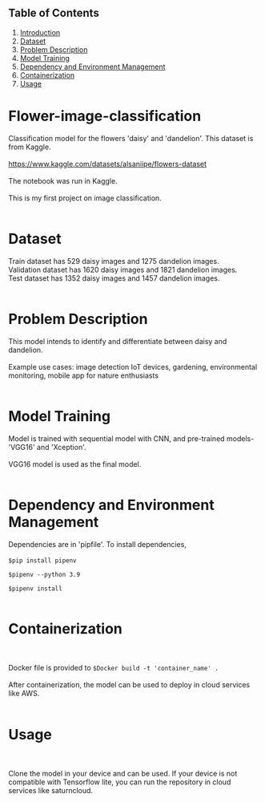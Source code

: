 ## Table of Contents
1. [Introduction](#flower-image-classification)
2. [Dataset](#dataset)
3. [Problem Description](#problem-description)
4. [Model Training](#model-training)
5. [Dependency and Environment Management](#dependency-and-environment-management)
6. [Containerization](#containerization)
7. [Usage](#usage)

# Flower-image-classification
Classification model for the flowers 'daisy' and 'dandelion'. This dataset is from Kaggle. <br><br>
https://www.kaggle.com/datasets/alsaniipe/flowers-dataset
<br><br>
The notebook was run in Kaggle.
<br><br>
This is my first project on image classification. 
<br><br>
# Dataset
Train dataset has 529 daisy images and 1275 dandelion images.<br>
Validation dataset has 1620 daisy images and 1821 dandelion images.<br>
Test dataset has 1352 daisy images and 1457 dandelion images.<br><br>
# Problem Description
This model intends to identify and differentiate between daisy and dandelion.
<br><br>
Example use cases: image detection IoT devices, gardening, environmental monitoring, mobile app for nature enthusiasts
<br><br>
# Model Training
Model is trained with sequential model with CNN, and pre-trained models- 'VGG16' and 'Xception'.
<br><br>
VGG16 model is used as the final model.
<br><br>
# Dependency and Environment Management
Dependencies are in 'pipfile'. To install dependencies,
<br><br>
```$pip install pipenv```

```$pipenv --python 3.9```

```$pipenv install```
<br><br>
# Containerization
<br><br>
Docker file is provided to 
```$Docker build -t 'container_name' .```
<br><br>
After containerization, the model can be used to deploy in cloud services like AWS. 
<br><br>
# Usage
<br><br>
Clone the model in your device and can be used. If your device is not compatible with Tensorflow lite, you can run the repository in cloud services like saturncloud.

